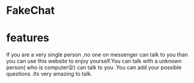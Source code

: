 # FakeChat
# features
If you are a very single person ,no one on messenger can talk to you than you can use this website to enjoy yourself.You can talk with a unknown person( who is computer😜)
can talk to you .You can add your possible questions .Its very amazing to talk.
